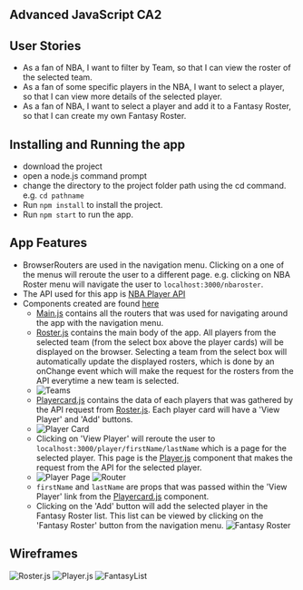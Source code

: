 ## Advanced JavaScript CA2

## User Stories
 * As a fan of NBA, I want to filter by Team, so that I can view the roster of the selected team.
 * As a fan of some specific players in the NBA, I want to select a player, so that I can view more details of the selected player.
 * As a fan of NBA, I want to select a player and add it to a Fantasy Roster, so that I can create my own Fantasy Roster.

## Installing and Running the app
 * download the project
 * open a node.js command prompt
 * change the directory to the project folder path using the cd command. e.g. `cd pathname`
 * Run `npm install` to install the project.
 * Run `npm start` to run the app.

## App Features
 * BrowserRouters are used in the navigation menu. Clicking on a one of the menus will reroute the user to a different page. e.g. clicking on NBA Roster menu will navigate the user to `localhost:3000/nbaroster`.
 * The API used for this app is [NBA Player API](https://nba-players.herokuapp.com/)
 * Components created are found [here](./src/Component)
   - [Main.js](./src/Component/Main.js) contains all the routers that was used for navigating around the app with the navigation menu.
   - [Roster.js](./src/Component/Roster.js) contains the main body of the app. All players from the selected team (from the select box above the player cards) will be displayed on the browser. Selecting a team from the select box will automatically update the displayed rosters, which is done by an onChange event which will make the request for the rosters from the API everytime a new team is selected.
   - ![Teams](./src/Assets/Screenshot1.jpg "Select box containing the NBA Teams")
   - [Playercard.js](./src/Component/PlayerCard.js) contains the data of each players that was gathered by the API request from [Roster.js](./src/Component/Roster.js). Each player card will have a 'View Player' and 'Add' buttons. 
   - ![Player Card](./src/Assets/Screenshot2.jpg "Player Card showing the View Player and Add buttons")
   - Clicking on 'View Player' will reroute the user to `localhost:3000/player/firstName/lastName` which is a page for the selected player. This page is the [Player.js](./src/Component/Player.js) component that makes the request from the API for the selected player.
   - ![Player Page](./src/Assets/Screenshot3.jpg "Viewing a specific player") ![Router](./src/Assets/Screenshot4.jpg)
   - `firstName` and `lastName` are props that was passed within the 'View Player' link from the [Playercard.js](./src/Component/PlayerCard.js) component.
   - Clicking on the 'Add' button will add the selected player in the Fantasy Roster list. This list can be viewed by clicking on the 'Fantasy Roster' button from the navigation menu.
   ![Fantasy Roster](./src/Assets/Screenshot5.jpg "Fantasy Roster list")

## Wireframes
 ![Roster.js](./src/Assets/Wireframe1.jpg)
 ![Player.js](./src/Assets/Wireframe2.jpg)
 ![FantasyList](./src/Assets/Wireframe3.jpg)